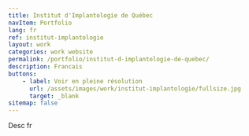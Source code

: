 ```yaml
---
title: Institut d'Implantologie de Québec
navItem: Portfolio
lang: fr
ref: institut-implantologie
layout: work
categories: work website
permalink: /portfolio/institut-d-implantologie-de-quebec/
description: Francais
buttons:
    - label: Voir en pleine résolution
      url: /assets/images/work/institut-implantologie/fullsize.jpg
      target: _blank
sitemap: false
---
```


Desc fr
